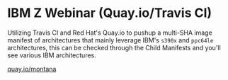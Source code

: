 # IBM Z Webinar (Quay.io/Travis CI)

Utilizing Travis CI and Red Hat's Quay.io to pushup a multi-SHA image manifest of architectures that mainly leverage IBM's `s390x` and `ppc64le` architectures, this can be checked through the Child Manifests and you'll see various IBM architectures. 

[quay.io/montana](https://quay.io/montana)

